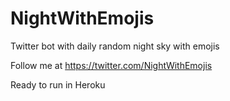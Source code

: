 # NightWithEmojis

Twitter bot with daily random night sky with emojis

Follow me at https://twitter.com/NightWithEmojis

Ready to run in Heroku
